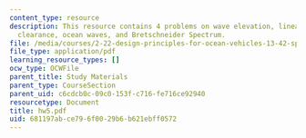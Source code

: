 ```yaml
---
content_type: resource
description: This resource contains 4 problems on wave elevation, linear system, deck
  clearance, ocean waves, and Bretschneider Spectrum.
file: /media/courses/2-22-design-principles-for-ocean-vehicles-13-42-spring-2005/681197abce796f0029b6b621ebff0572_hw5.pdf
file_type: application/pdf
learning_resource_types: []
ocw_type: OCWFile
parent_title: Study Materials
parent_type: CourseSection
parent_uid: c6cdcb0c-09c0-153f-c716-fe716ce92940
resourcetype: Document
title: hw5.pdf
uid: 681197ab-ce79-6f00-29b6-b621ebff0572
---
```

